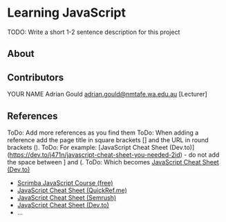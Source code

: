 # Learning JavaScript

TODO: Write a short 1-2 sentence description for this project

## About


## Contributors

YOUR NAME <YOUR EMAIL ADDRESS>
Adrian Gould <adrian.gould@nmtafe.wa.edu.au> [Lecturer]

## References

ToDo: Add more references as you find them
ToDo: When adding a reference add the page title in square brackets [] 
      and the URL in round brackets ().
ToDo: For example: [JavaScript Cheat Sheet (Dev.to)] (https://dev.to/j471n/javascript-cheat-sheet-you-needed-2id) - 
      do not add the space between ] and (. 
ToDo: Which becomes [JavaScript Cheat Sheet (Dev.to)](https://dev.to/j471n/javascript-cheat-sheet-you-needed-2id)



- [Scrimba JavaScript Course (free)](https://scrimba.com/learn/learnjavascript/)
- [JavaScript Cheat Sheet (QuickRef.me)](https://quickref.me/javascript)
- [JavaScript Cheat Sheet (Semrush)](https://www.semrush.com/blog/javascript-cheat-sheet/)
- [JavaScript Cheat Sheet (Dev.to)](https://dev.to/j471n/javascript-cheat-sheet-you-needed-2id)
- ...

